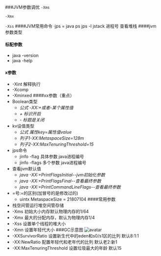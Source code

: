 ###JVM参数调优
`-Xms`

`-Xmx`

`-Xss`
####JVM常用命令
    ·jps = java ps     jps -l   jstack 进程号 查看堆栈
####jvm参数类型
   #### 标配参数
   - java -version
   - java -help
   #### x参数
   - -Xint 解释执行
   - -Xcomp 
   - -Xminxed
   ####xx参数（重点）
   - Boolean类型
      - *公式 -XX:+或者-某个属性值*
      - *+ 标识开启*
      - *- 标题是关闭*
   - kv设值类型
      - *公式 属性key=属性值value*
      - *列子1-XX:MetaspaceSize=128m*
      - *列子2-XX:MaxTenuringThreshold=15*
   - jps命令
      - jinfo -flag 具体参数 java进程编号
      - jinfo -flags 多个参数 java进程编号
   - 查看jvm默认值
      - *java -XX:+PrintFlagsInitial--jvm初始化参数*
      - *java -XX:+PrintFlagsFinal--查看最终参数*
      - *java -XX:+PrintCommandLineFlags--查看最终参数*
   - =号:=的区别(加冒号的是修改过的)
      - uintx MetaspaceSize = 21807104
   ####常用参数
   - 栈空间管运行堆空间管存储
   - -Xms 初始大小内存默认物理内存的1/64
   - -Xmx 最大的分配内存，默认为物理内存1/4
   - -Xss 设置单个线程的堆大小
   - -Xmn 设置年轻代大小
###GC示意图
   ![avatar](/images/1586334881.jpg)
- -XXSurvivorRatio 设置新生代中的eden和s0/s1区的比列
  默认8:1:1
- -XX:NewRatio 配置年轻代和老年代的比列 默认老2:新1
- -XX:MaxTenuringThreshold 设置垃圾最大的年龄 默认15
      
      
  